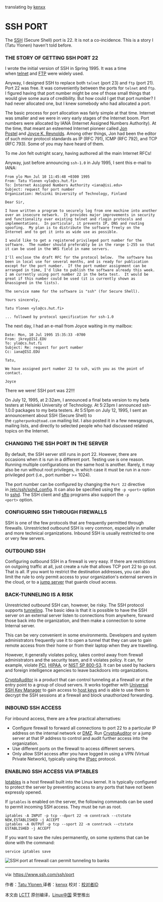 translating by [kenxx](https://github.com/kenxx)

SSH PORT
============================================================

The [SSH][4] (Secure Shell) port is 22\. It is not a co-incidence. This is a story I (Tatu Ylonen) haven't told before.

### THE STORY OF GETTING SSH PORT 22

I wrote the initial version of SSH in Spring 1995\. It was a time when [telnet][5] and [FTP][6] were widely used.

Anyway, I designed SSH to replace both `telnet` (port 23) and `ftp` (port 21). Port 22 was free. It was conveniently between the ports for `telnet` and `ftp`. I figured having that port number might be one of those small things that would give some aura of credibility. But how could I get that port number? I had never allocated one, but I knew somebody who had allocated a port.

The basic process for port allocation was fairly simple at that time. Internet was smaller and we were in very early stages of the Internet boom. Port numbers were allocated by IANA (Internet Assigned Numbers Authority). At the time, that meant an esteemed Internet pioneer called [Jon Postel][7] and [Joyce K. Reynolds][8]. Among other things, Jon had been the editor of such minor protocol standards as IP (RFC 791), ICMP (RFC 792), and TCP (RFC 793). Some of you may have heard of them.

To me Jon felt outright scary, having authored all the main Internet RFCs!

Anyway, just before announcing `ssh-1.0` in July 1995, I sent this e-mail to IANA:

```
From ylo Mon Jul 10 11:45:48 +0300 1995
From: Tatu Ylonen <ylo@cs.hut.fi>
To: Internet Assigned Numbers Authority <iana@isi.edu>
Subject: request for port number
Organization: Helsinki University of Technology, Finland

Dear Sir,

I have written a program to securely log from one machine into another
over an insecure network.  It provides major improvements in security
and functionality over existing telnet and rlogin protocols and
implementations.  In particular, it prevents IP, DNS and routing
spoofing.  My plan is to distribute the software freely on the
Internet and to get it into as wide use as possible.

I would like to get a registered privileged port number for the
software.  The number should preferably be in the range 1-255 so that
it can be used in the WKS field in name servers.

I'll enclose the draft RFC for the protocol below.  The software has
been in local use for several months, and is ready for publication
except for the port number.  If the port number assignment can be
arranged in time, I'd like to publish the software already this week.
I am currently using port number 22 in the beta test.  It would be
great if this number could be used (it is currently shown as
Unassigned in the lists).

The service name for the software is "ssh" (for Secure Shell).

Yours sincerely,

Tatu Ylonen <ylo@cs.hut.fi>

... followed by protocol specification for ssh-1.0
```

The next day, I had an e-mail from Joyce waiting in my mailbox:

```
Date: Mon, 10 Jul 1995 15:35:33 -0700
From: jkrey@ISI.EDU
To: ylo@cs.hut.fi
Subject: Re: request for port number
Cc: iana@ISI.EDU

Tatu,

We have assigned port number 22 to ssh, with you as the point of
contact.

Joyce
```

There we were! SSH port was 22!!!

On July 12, 1995, at 2:32am, I announced a final beta version to my beta testers at Helsinki University of Technology. At 5:23pm I announced ssh-1.0.0 packages to my beta testers. At 5:51pm on July 12, 1995, I sent an announcement about SSH (Secure Shell) to the `cypherpunks@toad.com` mailing list. I also posted it in a few newsgroups, mailing lists, and directly to selected people who had discussed related topics on the Internet.

### CHANGING THE SSH PORT IN THE SERVER

By default, the SSH server still runs in port 22\. However, there are occasions when it is run in a different port. Testing use is one reason. Running multiple configurations on the same host is another. Rarely, it may also be run without root privileges, in which case it must be run in a non-privileged port (i.e., port number >= 1024).

The port number can be configured by changing the `Port 22` directive in [/etc/ssh/sshd_config][9]. It can also be specified using the `-p <port>` option to [sshd][10]. The SSH client and [sftp][11] programs also support the `-p <port>` option.

### CONFIGURING SSH THROUGH FIREWALLS

SSH is one of the few protocols that are frequently permitted through firewalls. Unrestricted outbound SSH is very common, especially in smaller and more technical organizations. Inbound SSH is usually restricted to one or very few servers.

### OUTBOUND SSH

Configuring outbound SSH in a firewall is very easy. If there are restrictions on outgoing traffic at all, just create a rule that allows TCP port 22 to go out. That is all. If you want to restrict the destination addresses, you can also limit the rule to only permit access to your organization's external servers in the cloud, or to a [jump server][12] that guards cloud access.

### BACK-TUNNELING IS A RISK

Unrestricted outbound SSH can, however, be risky. The SSH protocol supports [tunneling][13]. The basic idea is that it is possible to have the SSH server on an external server listen to connections from anywhere, forward those back into the organization, and then make a connection to some Internal server.

This can be very convenient in some environments. Developers and system administrators frequently use it to open a tunnel that they can use to gain remote access from their home or from their laptop when they are travelling.

However, it generally violates policy, takes control away from firewall administrators and the security team, and it violates policy. It can, for example, violate [PCI][14], [HIPAA][15], or [NIST SP 800-53][16]. It can be used by hackers and foreign intelligence agencies to leave backdoors into organizations.

[CryptoAuditor][17] is a product that can control tunneling at a firewall or at the entry point to a group of cloud servers. It works together with [Universal SSH Key Manager][18] to gain access to [host keys][19] and is able to use them to decrypt the SSH sessions at a firewall and block unauthorized forwarding.

### INBOUND SSH ACCESS

For inbound access, there are a few practical alternatives:

*   Configure firewall to forward all connections to port 22 to a particular IP address on the internal network or [DMZ][1]. Run [CryptoAuditor][2] or a jump server at that IP address to control and audit further access into the organization.
*   Use different ports on the firewall to access different servers.
*   Only allow SSH access after you have logged in using a VPN (Virtual Private Network), typically using the [IPsec][3] protocol.

### ENABLING SSH ACCESS VIA IPTABLES

[Iptables][20] is a host firewall built into the Linux kernel. It is typically configured to protect the server by preventing access to any ports that have not been expressly opened.

If `iptables` is enabled on the server, the following commands can be used to permit incoming SSH access. They must be run as root.

```
iptables -A INPUT -p tcp --dport 22 -m conntrack --ctstate NEW,ESTABLISHED -j ACCEPT
iptables -A OUTPUT -p tcp --sport 22 -m conntrack --ctstate ESTABLISHED -j ACCEPT
```

If you want to save the rules permanently, on some systems that can be done with the command:

```
service iptables save
```

 ![SSH port at firewall can permit tunneling to banks](https://www.ssh.com/s/ssh-port-firewall-access-banks-950x333-s+ZpRviP.png)

--------------------------------------------------------------------------------

via: https://www.ssh.com/ssh/port

作者：[Tatu Ylonen ][a]
译者：[kenxx](https://github.com/kenxx)
校对：[校对者ID](https://github.com/校对者ID)

本文由 [LCTT](https://github.com/LCTT/TranslateProject) 原创编译，[Linux中国](https://linux.cn/) 荣誉推出

[a]:https://www.ssh.com/ssh/port
[1]:https://en.wikipedia.org/wiki/DMZ_(computing)
[2]:https://www.ssh.com/products/cryptoauditor/
[3]:https://www.ssh.com/network/ipsec/
[4]:https://www.ssh.com/ssh/
[5]:https://www.ssh.com/ssh/telnet
[6]:https://www.ssh.com/ssh/ftp/
[7]:https://en.wikipedia.org/wiki/Jon_Postel
[8]:https://en.wikipedia.org/wiki/Joyce_K._Reynolds
[9]:https://www.ssh.com/ssh/sshd_config/
[10]:https://www.ssh.com/ssh/sshd/
[11]:https://www.ssh.com/ssh/sftp/
[12]:https://www.ssh.com/iam/jump-server
[13]:https://www.ssh.com/ssh/tunneling/
[14]:https://www.ssh.com/compliance/pci/
[15]:https://www.ssh.com/compliance/hipaa/security-rule
[16]:https://www.ssh.com/compliance/nist-800-53/
[17]:https://www.ssh.com/products/cryptoauditor/
[18]:https://www.ssh.com/products/universal-ssh-key-manager/
[19]:https://www.ssh.com/ssh/host-key
[20]:https://en.wikipedia.org/wiki/Iptables
